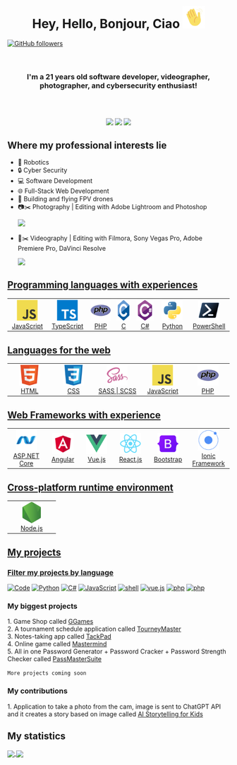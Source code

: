 <div align="center">
  <h1>Hey, Hello, Bonjour, Ciao <img alt="Waving Hand" src="wavingHand.gif" width="50" height="50"></h1>
</div>

<a href="https://www.linkedin.com/in/olivier-l%C3%BCthy-381a0b24b/">
    <img alt="GitHub followers" src="https://media.licdn.com/dms/image/D4D16AQGeAXxK0g-kNA/profile-displaybackgroundimage-shrink_350_1400/0/1681888349977?e=1714608000&v=beta&t=raQf9496veooldklPltdPaskM2S_dBCm062mL9a-m2c">
  </a><br><br><br>

<div align="center">
  <h3><strong>I'm a 21 years old software developer, videographer, photographer, and cybersecurity enthusiast!</strong></h3>
</div><br><br>

  <p align="center">
    <a href="https://github.com/olivierluethy/olivierluethy"><img src="https://komarev.com/ghpvc/?username=olivierluethy&style=for-the-badge&color=000000&abbreviated=true"/></a>
    <a href="https://www.linkedin.com/in/olivier-l%C3%BCthy-381a0b24b/"><img src="https://img.shields.io/badge/linkedin-%230077B5.svg?&style=for-the-badge&logo=linkedin&logoColor=white" height=25></a>
    <a href="https://www.instagram.com/olivier.luethy/"><img src="https://img.shields.io/badge/Olivier Lüthy-%23E4405F.svg?&style=for-the-badge&logo=instagram&logoColor=white" height=25></a>
  </p>

## Where my professional interests lie
- 🤖 Robotics
- 🔒 Cyber Security
- 💻 Software Development
- 🌐 Full-Stack Web Development
- 🚁 Building and flying FPV drones
- 📷✂️ Photography | Editing with Adobe Lightroom and Photoshop<br><p><a href="https://www.instagram.com/visioncraft_photography/"><img src="https://img.shields.io/badge/Visioncraft Photography-%23E4405F.svg?&style=for-the-badge&logo=instagram&logoColor=white" height=25></a></p>
- 🎥✂️ Videography | Editing with Filmora, Sony Vegas Pro, Adobe Premiere Pro, DaVinci Resolve <p><a href="https://www.youtube.com/channel/UChOkKYojDAE8L9HPXNnL1Kw"><img src="https://img.shields.io/badge/Olivier Lüthy-%2312100E.svg?&style=for-the-badge&logo=youtube&logoColor=pink" height=25></a><a href="https://www.youtube.com/channel/UChOkKYojDAE8L9HPXNnL1Kw">
</p>

## Programming languages with experiences
<table>
  <tr>
    <td align="center" width="96">
      <a href="#olivierluethy">
        <img src="https://github.com/devicons/devicon/blob/master/icons/javascript/javascript-original.svg" width="48" height="48" alt="JavaScript" />
      </a>
      <br>JavaScript
    </td>
    <td align="center" width="96">
      <a href="#olivierluethy">
        <img src="https://github.com/devicons/devicon/blob/master/icons/typescript/typescript-original.svg" width="48" height="48" alt="TypeScript" />
      </a>
      <br>TypeScript
    </td>
    <td align="center" width="96">
      <a href="#olivierluethy">
        <img src="https://github.com/devicons/devicon/blob/master/icons/php/php-original.svg" width="48" height="48" alt="PHP" />
      </a>
      <br>PHP
    </td>
    <td align="center" width="96">
      <a href="#olivierluethy">
        <img src="https://github.com/devicons/devicon/blob/master/icons/c/c-original.svg" width="48" height="48" alt="C" />
      </a>
      <br>C
    </td>
    <td align="center" width="96">
      <a href="#olivierluethy">
        <img src="https://github.com/devicons/devicon/blob/master/icons/csharp/csharp-original.svg" width="48" height="48" alt="C-Sharp" />
      </a>
      <br>C# 
    </td>
    <td align="center" width="96">
      <a href="olivierluethy">
        <img src="https://github.com/devicons/devicon/blob/master/icons/python/python-original.svg" width="48" height="48" alt="Python" />
      </a>
      <br>Python
    </td>
    <td align="center" width="96">
      <a href="olivierluethy">
        <img src="https://github.com/devicons/devicon/blob/master/icons/powershell/powershell-original.svg" width="48" height="48" alt="PowerShell" />
      </a>
      <br>PowerShell
    </td>
  </tr>
</table>

## Languages for the web
<table>
  <tr>
    <td align="center" width="96">
      <a href="#olivierluethy">
        <img src="https://github.com/devicons/devicon/blob/master/icons/html5/html5-original.svg" width="48" height="48" alt="HTML" />
      </a>
      <br>HTML
    </td>
    <td align="center" width="96">
      <a href="#olivierluethy">
        <img src="https://github.com/devicons/devicon/blob/master/icons/css3/css3-original.svg" width="48" height="48" alt="CSS" />
      </a>
      <br>CSS
    </td>
    <td align="center" width="96">
      <a href="#olivierluethy">
        <img src="https://github.com/devicons/devicon/blob/master/icons/sass/sass-original.svg" width="48" height="48" alt="SASS" />
      </a>
      <br>SASS | SCSS
    </td>
    <td align="center" width="96">
      <a href="#olivierluethy">
        <img src="https://github.com/devicons/devicon/blob/master/icons/javascript/javascript-original.svg" width="48" height="48" alt="JavaScript" />
      </a>
      <br>JavaScript
    </td>
    <td align="center" width="96">
      <a href="#olivierluethy">
        <img src="https://github.com/devicons/devicon/blob/master/icons/php/php-original.svg" width="48" height="48" alt="PHP" />
      </a>
      <br>PHP
    </td>
  </tr>
</table>

## Web Frameworks with experience
<table>
  <tr>
    <td align="center" width="96">
      <a href="#olivierluethy">
        <img src="https://github.com/devicons/devicon/blob/master/icons/dot-net/dot-net-original.svg" width="48" height="48" alt="ASP.NET Core" />
      </a>
      <br>ASP.NET Core
    </td>
    <td align="center" width="96">
      <a href="#olivierluethy">
        <img src="https://github.com/devicons/devicon/blob/master/icons/angular/angular-original.svg" width="48" height="48" alt="Angular" />
      </a>
      <br>Angular
    </td>
    <td align="center" width="96">
      <a href="#olivierluethy">
        <img src="https://github.com/devicons/devicon/blob/master/icons/vuejs/vuejs-original.svg" width="48" height="48" alt="Vue.js" />
      </a>
      <br>Vue.js
    </td>
    <td align="center" width="96">
      <a href="#olivierluethy">
        <img src="https://github.com/devicons/devicon/blob/master/icons/react/react-original.svg" width="48" height="48" alt="React.js" />
      </a>
      <br>React.js
    </td>
    <td align="center" width="96">
      <a href="#olivierluethy">
        <img src="https://github.com/devicons/devicon/blob/master/icons/bootstrap/bootstrap-original.svg" width="48" height="48" alt="Bootstrap" />
      </a>
      <br>Bootstrap
    </td>
    <td align="center" width="96">
      <a href="#olivierluethy">
        <img src="https://github.com/devicons/devicon/blob/master/icons/ionic/ionic-original.svg" width="48" height="48" alt="Ionic" />
      </a>
      <br>Ionic Framework
    </td>
  </tr>
</table>

## Cross-platform runtime environment
<table>
  <tr>
    <td align="center" width="96">
      <a href="#olivierluethy">
        <img src="https://github.com/devicons/devicon/blob/master/icons/nodejs/nodejs-original.svg" width="48" height="48" alt="Node.js" />
      </a>
      <br>Node.js
    </td>
  </tr>
</table>

## My projects
<p align="center">
  <h3>Filter my projects by language</h3>
    <a href="https://github.com/olivierluethy?tab=repositories" target="_blank"><img alt="Code" src="https://img.shields.io/badge/-Code-000000?style=flat-square&logo=Plex&logoColor=white" width="120" height="30"></a>
    <a href="https://github.com/olivierluethy?tab=repositories&language=python" target="_blank"><img alt="Python" src="https://img.shields.io/badge/-Python-3A85B7?style=flat-square&logo=Python&logoColor=yellow" width="120" height="30"></a>
    <a href="https://github.com/olivierluethy?tab=repositories&language=c%23" target="_blank"><img alt="C#" src="https://img.shields.io/badge/-C%23-6C4EDB?style=flat-square&logo=csharp&logoColor=21262d" width="120" height="30"></a>
   <a href="https://github.com/olivierluethy?tab=repositories&language=javascript" target="_blank"><img alt="JavaScript" src="https://img.shields.io/badge/-JavaScript-00599C?style=flat-square&logo=javascript&logoColor=yellow" width="120" height="30"></a>
    <a href="https://github.com/olivierluethy?tab=repositories&language=powershell" target="_blank"><img alt="shell" src="https://img.shields.io/badge/-PowerShell-5391FE?style=flat-square&logo=PowerShell&logoColor=black" width="120" height="30"></a>
  <a href="https://github.com/olivierluethy?tab=repositories&language=vue" target="_blank"><img alt="vue.js" src="https://img.shields.io/badge/-Vue.js-444E62?style=flat-square&logo=Vue.js&logoColor=green" width="120" height="30"></a>
  <a href="https://github.com/olivierluethy?tab=repositories&language=php" target="_blank"><img alt="php" src="https://img.shields.io/badge/-PHP-5391FE?style=flat-square&logo=PHP&logoColor=gray" width="120" height="30"></a>
  <a href="https://github.com/olivierluethy?tab=repositories&language=react" target="_blank"><img alt="php" src="https://img.shields.io/badge/-React.js-5391FE?style=flat-square&logo=React&logoColor=blue" width="120" height="30"></a>
</p>

<h3>My biggest projects</h3>
1. Game Shop called <a href="https://github.com/olivierluethy/GGames">GGames</a><br>
2. A tournament schedule application called <a href="https://github.com/olivierluethy/TourneyMaster">TourneyMaster</a><br>
3. Notes-taking app called <a href="https://github.com/olivierluethy/TackPad">TackPad</a><br>
4. Online game called <a href="https://github.com/olivierluethy/Mastermind">Mastermind</a><br>
5. All in one Password Generator + Password Cracker + Password Strength Checker called <a href="https://github.com/olivierluethy/PassMasterSuite">PassMasterSuite</a><br>

``More projects coming soon``

<h3>My contributions</h3>
1. Application to take a photo from the cam, image is sent to ChatGPT API and it creates a story based on image called <a href="https://github.com/linalopes/AI-storytelling-for-kids">AI Storytelling for Kids</a><br>

## My statistics
<a href="https://github.com/olivierluethy/olivierluethy">
  <img align="center" src="https://github-readme-stats.vercel.app/api?username=olivierluethy&show=reviews,discussions_started,discussions_answered,prs_merged,prs_merged_percentage&theme=radical"/>
</a>

<a href="https://github.com/olivierluethy/olivierluethy">
  <img align="center" src="https://github-readme-stats.vercel.app/api/top-langs/?username=olivierluethy&show_icons=true&theme=radical&layout=donut" />
</a>
